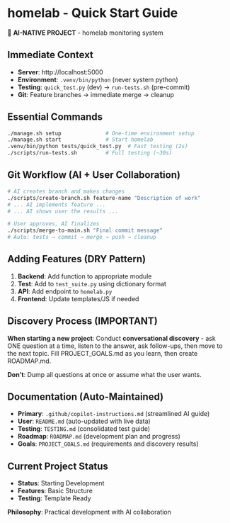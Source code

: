 # homelab - Quick Start Guide

🤖 **AI-NATIVE PROJECT** - homelab monitoring system

## Immediate Context

- **Server**: http://localhost:5000
- **Environment**: `.venv/bin/python` (never system python)
- **Testing**: `quick_test.py` (dev) → `run-tests.sh` (pre-commit)
- **Git**: Feature branches → immediate merge → cleanup

## Essential Commands

```bash
./manage.sh setup              # One-time environment setup
./manage.sh start              # Start homelab
.venv/bin/python tests/quick_test.py  # Fast testing (2s)
./scripts/run-tests.sh         # Full testing (~30s)
```

## Git Workflow (AI + User Collaboration)

```bash
# AI creates branch and makes changes
./scripts/create-branch.sh feature-name "Description of work"
# ... AI implements feature ...
# ... AI shows user the results ...

# User approves, AI finalizes
./scripts/merge-to-main.sh "Final commit message"
# Auto: tests → commit → merge → push → cleanup
```

## Adding Features (DRY Pattern)

1. **Backend**: Add function to appropriate module
2. **Test**: Add to `test_suite.py` using dictionary format
3. **API**: Add endpoint to `homelab.py`
4. **Frontend**: Update templates/JS if needed

## Discovery Process (IMPORTANT)

**When starting a new project**: Conduct **conversational discovery** - ask ONE question at a time, listen to the answer, ask follow-ups, then move to the next topic. Fill PROJECT_GOALS.md as you learn, then create ROADMAP.md.

**Don't**: Dump all questions at once or assume what the user wants.

## Documentation (Auto-Maintained)

- **Primary**: `.github/copilot-instructions.md` (streamlined AI guide)
- **User**: `README.md` (auto-updated with live data)
- **Testing**: `TESTING.md` (consolidated test guide)
- **Roadmap**: `ROADMAP.md` (development plan and progress)
- **Goals**: `PROJECT_GOALS.md` (requirements and discovery results)

## Current Project Status

- **Status**: Starting Development
- **Features**: Basic Structure
- **Testing**: Template Ready

**Philosophy**: Practical development with AI collaboration
